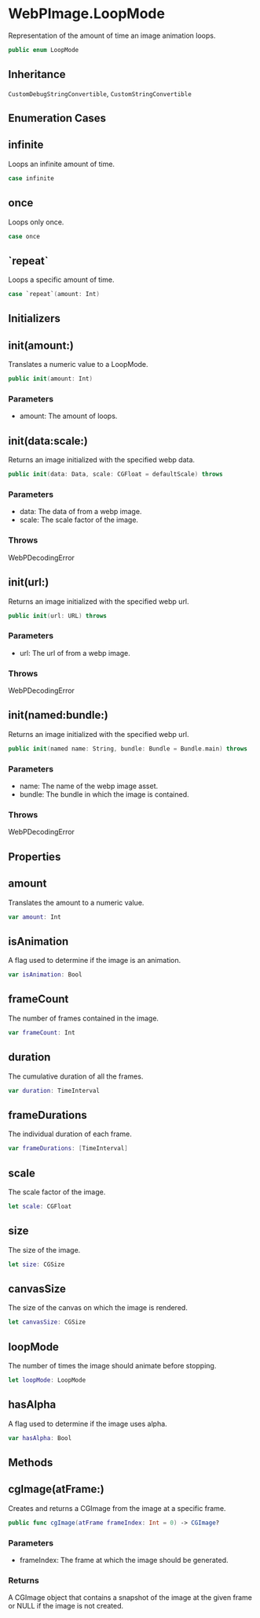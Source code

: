# WebPImage.LoopMode

Representation of the amount of time an image animation loops.

``` swift
public enum LoopMode
```

## Inheritance

`CustomDebugStringConvertible`, `CustomStringConvertible`

## Enumeration Cases

## infinite

Loops an infinite amount of time.

``` swift
case infinite
```

## once

Loops only once.

``` swift
case once
```

## \`repeat\`

Loops a specific amount of time.

``` swift
case `repeat`(amount: Int)
```

## Initializers

## init(amount:)

Translates a numeric value to a LoopMode.

``` swift
public init(amount: Int)
```

### Parameters

  - amount: The amount of loops.

## init(data:scale:)

Returns an image initialized with the specified webp data.

``` swift
public init(data: Data, scale: CGFloat = defaultScale) throws
```

### Parameters

  - data: The data of from a webp image.
  - scale: The scale factor of the image.

### Throws

WebPDecodingError

## init(url:)

Returns an image initialized with the specified webp url.

``` swift
public init(url: URL) throws
```

### Parameters

  - url: The url of from a webp image.

### Throws

WebPDecodingError

## init(named:bundle:)

Returns an image initialized with the specified webp url.

``` swift
public init(named name: String, bundle: Bundle = Bundle.main) throws
```

### Parameters

  - name: The name of the webp image asset.
  - bundle: The bundle in which the image is contained.

### Throws

WebPDecodingError

## Properties

## amount

Translates the amount to a numeric value.

``` swift
var amount: Int
```

## isAnimation

A flag used to determine if the image is an animation.

``` swift
var isAnimation: Bool
```

## frameCount

The number of frames contained in the image.

``` swift
var frameCount: Int
```

## duration

The cumulative duration of all the frames.

``` swift
var duration: TimeInterval
```

## frameDurations

The individual duration of each frame.

``` swift
var frameDurations: [TimeInterval]
```

## scale

The scale factor of the image.

``` swift
let scale: CGFloat
```

## size

The size of the image.

``` swift
let size: CGSize
```

## canvasSize

The size of the canvas on which the image is rendered.

``` swift
let canvasSize: CGSize
```

## loopMode

The number of times the image should animate before stopping.

``` swift
let loopMode: LoopMode
```

## hasAlpha

A flag used to determine if the image uses alpha.

``` swift
var hasAlpha: Bool
```

## Methods

## cgImage(atFrame:)

Creates and returns a CGImage from the image at a specific frame.

``` swift
public func cgImage(atFrame frameIndex: Int = 0) -> CGImage?
```

### Parameters

  - frameIndex: The frame at which the image should be generated.

### Returns

A CGImage object that contains a snapshot of the image at the given frame or NULL if the image is not created.
